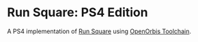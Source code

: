 # Run Square: PS4 Edition

A PS4 implementation of [Run Square](https://github.com/OSamuelAlmeida/RunSquare) using [OpenOrbis Toolchain](https://github.com/OpenOrbis/OpenOrbis-PS4-Toolchain).
